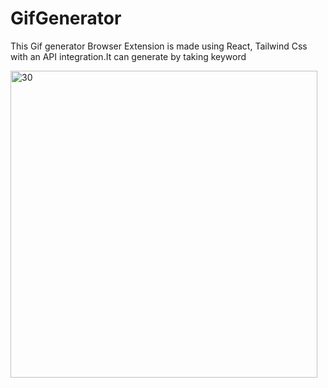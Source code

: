 # GifGenerator
This Gif generator Browser Extension is made using React, Tailwind Css with an API integration.It can generate by taking keyword

<img width="491" alt="30" src="https://github.com/KunalPrajapati/GifGenerator-/assets/40620699/78290a7d-1550-46b2-be1f-579053f18f12">
